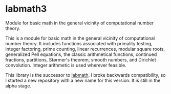 # labmath3
Module for basic math in the general vicinity of computational number theory.

This is a module for basic math in the general vicinity of computational number theory. It includes functions associated with primality testing, integer factoring, prime counting, linear recurrences, modular square roots, generalized Pell equations, the classic arithmetical functions, continued fractions, partitions, Størmer's theorem, smooth numbers, and Dirichlet convolution. Integer arithmetic is used wherever feasible.

This library is the successor to [labmath](https://github.com/lucasaugustus/labmath).  I broke backwards compatibility, so I started a new repository with a new name for this version.  It is still in the alpha stage.
